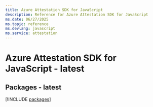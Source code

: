 ```yaml
---
title: Azure Attestation SDK for JavaScript
description: Reference for Azure Attestation SDK for JavaScript
ms.date: 06/27/2025
ms.topic: reference
ms.devlang: javascript
ms.service: attestation
---
```

# Azure Attestation SDK for JavaScript - latest
## Packages - latest
[!INCLUDE [packages](attestation-index.md)]